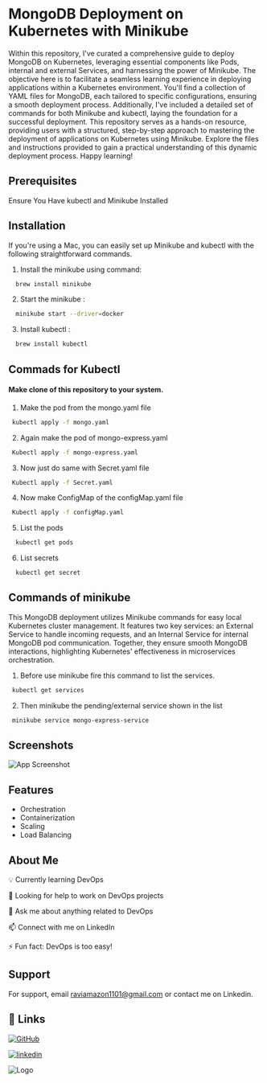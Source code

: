 
# MongoDB Deployment on Kubernetes with Minikube

Within this repository, I've curated a comprehensive guide to deploy MongoDB on Kubernetes, leveraging essential components like Pods, internal and external Services, and harnessing the power of Minikube. The objective here is to facilitate a seamless learning experience in deploying applications within a Kubernetes environment. You'll find a collection of YAML files for MongoDB, each tailored to specific configurations, ensuring a smooth deployment process. Additionally, I've included a detailed set of commands for both Minikube and kubectl, laying the foundation for a successful deployment. This repository serves as a hands-on resource, providing users with a structured, step-by-step approach to mastering the deployment of applications on Kubernetes using Minikube. Explore the files and instructions provided to gain a practical understanding of this dynamic deployment process. Happy learning!



## Prerequisites

Ensure You Have kubectl and Minikube Installed





## Installation

If you're using a Mac, you can easily set up Minikube and kubectl with the following straightforward commands.

1. Install the minikube using command:
```bash
  brew install minikube
```
    
2. Start the minikube :
```bash
  minikube start --driver=docker
```

3. Install kubectl :
```bash
  brew install kubectl 
```
## Commads for Kubectl

#### Make clone of this repository to your system. 

1. Make the pod from the mongo.yaml file
```bash
 kubectl apply -f mongo.yaml
```

2. Again make the pod of mongo-express.yaml
```bash
 Kubectl apply -f mongo-express.yaml
```
3. Now just do same with Secret.yaml file
```bash
 Kubectl apply -f Secret.yaml
```
4. Now make ConfigMap of the configMap.yaml file
```bash
 Kubectl apply -f configMap.yaml
```
5. List the pods
```bash
  kubectl get pods
```
6. List secrets
```bash
  kubectl get secret
```

## Commands of minikube

This MongoDB deployment utilizes Minikube commands for easy local Kubernetes cluster management. It features two key services: an External Service to handle incoming requests, and an Internal Service for internal MongoDB pod communication. Together, they ensure smooth MongoDB interactions, highlighting Kubernetes' effectiveness in microservices orchestration.

1. Before use minikube fire this command to list the services.
```bash
 kubectl get services
```
2. Then minikube the pending/external service shown in the list
```bash
 minikube service mongo-express-service
```

 

## Screenshots

![App Screenshot](https://jksdjhksdkhj.s3.ap-south-1.amazonaws.com/Screenshot%202023-11-09%20at%202.51.22%20PM.png?response-content-disposition=inline&X-Amz-Security-Token=IQoJb3JpZ2luX2VjEJn%2F%2F%2F%2F%2F%2F%2F%2F%2F%2FwEaCmFwLXNvdXRoLTEiSDBGAiEAlhj4FZNpKOI5XUugOtaUe2h0UTAOjDvRulLmoJ2OZ1gCIQChiIaOioaFkWPVDugI6LQM0sRWzp06I1RkUvZ%2Bt5FWmSrtAgjS%2F%2F%2F%2F%2F%2F%2F%2F%2F%2F8BEAAaDDIzMDQyMDk3OTE3MCIMmmmmnhC9A6hwNfkmKsEC13IuI2944eiYUHdCkRm9ggiYymyd1pydqgU%2B4UNwTYWliNUAucwkX4ad3N%2FBjq55UPg7keqMZVR8CG%2FnkSQYAEcLgflVu27s1Gu2KJZQuDCPFyelKbQNb53wwFXnADgtFUc9ryEruDOkuKnP4CGyGgR2ly%2FwLfhqyo8adtCp21xTc9F%2B70m8VUS2Ultbx2LitgkOWJ9pOgJnD7yzezuO4ddHnL8ImLelgk6QiMiLumfd6lrRPwNtfnS42scRLclb5jAnKQeOQ0kZ5h7WcgXn2zXjvu8K5yGOyn4Ui1JJP12sso02gQAVeQWwRKRCPVJpUzdZiVoxV%2Fek2MDu6Scv%2F4KxskOTxEchGAVXDkr7hjRb3EfWLwgP5ZNYuY4HdLb4V5W7Jz8GwQfTHMJ%2BXV40NS7HJKGYDrwA3D%2BQFKoKDCBfMMfGsqoGOrICdUupPmmze8J7y3Fpk0MO1ed%2FWgk45i587CDI1supwEOXB65vv0nmt8TzX8cqI1G8OXMmb5PkuagU6U9uY3R5Xc0KLTMH3MV%2BCidSW4KgExBJRzZz8TTG4rbJZY2oz%2B%2FiwhoV%2FEEd1X3JlAg9%2F4X3nT8AodJXQeUKWEHRap6Ea75b2f3MxqeCLeDt%2BF1sFZDUnlKbMYYko1SEPkwm6uvlFeIjORG%2FmkJsWGsJM3IfX8A5j1kXAWQLwS6SlPXG2q%2Be7LRgViI60%2BdLZ5zADzOw%2BibIPwXfA4F%2B9djmYIiGCMx7qMF%2FUSIh2ilad4Gd7ZIInfftA5YwObKOuOz1G5GEnrCbn2VTUEG%2FEGGDXC979LoNUpetfi1CKGhlTEs32V6%2Bcn2TpX%2BKNLZbo337DJ7B71rA&X-Amz-Algorithm=AWS4-HMAC-SHA256&X-Amz-Date=20231109T092216Z&X-Amz-SignedHeaders=host&X-Amz-Expires=300&X-Amz-Credential=ASIATLJRJDXRBYT4VH4Y%2F20231109%2Fap-south-1%2Fs3%2Faws4_request&X-Amz-Signature=8078b75d64cba2999b18d5f5238082caebf219bc5742a06cbe57a5b9b990ae43)


## Features 

- Orchestration
- Containerization 
- Scaling
- Load Balancing


## About Me

💡 Currently learning DevOps

🤝 Looking for help to work on DevOps projects

💬 Ask me about anything related to DevOps

📫 Connect with me on LinkedIn

⚡️ Fun fact: DevOps is too easy!

## Support

For support, email raviamazon1101@gmail.com or contact me on Linkedin.


## 🔗 Links
[![GitHub](https://img.shields.io/badge/my_portfolio-000?style=for-the-badge&logo=ko-fi&logoColor=white)](https://github.com/RaviChandra001)

[![linkedin](https://img.shields.io/badge/linkedin-0A66C2?style=for-the-badge&logo=linkedin&logoColor=white)](https://www.linkedin.com/)



![Logo](https://jksdjhksdkhj.s3.ap-south-1.amazonaws.com/Kubernetes-Logo.jpg?response-content-disposition=inline&X-Amz-Security-Token=IQoJb3JpZ2luX2VjEJn%2F%2F%2F%2F%2F%2F%2F%2F%2F%2FwEaCmFwLXNvdXRoLTEiSDBGAiEAlhj4FZNpKOI5XUugOtaUe2h0UTAOjDvRulLmoJ2OZ1gCIQChiIaOioaFkWPVDugI6LQM0sRWzp06I1RkUvZ%2Bt5FWmSrtAgjS%2F%2F%2F%2F%2F%2F%2F%2F%2F%2F8BEAAaDDIzMDQyMDk3OTE3MCIMmmmmnhC9A6hwNfkmKsEC13IuI2944eiYUHdCkRm9ggiYymyd1pydqgU%2B4UNwTYWliNUAucwkX4ad3N%2FBjq55UPg7keqMZVR8CG%2FnkSQYAEcLgflVu27s1Gu2KJZQuDCPFyelKbQNb53wwFXnADgtFUc9ryEruDOkuKnP4CGyGgR2ly%2FwLfhqyo8adtCp21xTc9F%2B70m8VUS2Ultbx2LitgkOWJ9pOgJnD7yzezuO4ddHnL8ImLelgk6QiMiLumfd6lrRPwNtfnS42scRLclb5jAnKQeOQ0kZ5h7WcgXn2zXjvu8K5yGOyn4Ui1JJP12sso02gQAVeQWwRKRCPVJpUzdZiVoxV%2Fek2MDu6Scv%2F4KxskOTxEchGAVXDkr7hjRb3EfWLwgP5ZNYuY4HdLb4V5W7Jz8GwQfTHMJ%2BXV40NS7HJKGYDrwA3D%2BQFKoKDCBfMMfGsqoGOrICdUupPmmze8J7y3Fpk0MO1ed%2FWgk45i587CDI1supwEOXB65vv0nmt8TzX8cqI1G8OXMmb5PkuagU6U9uY3R5Xc0KLTMH3MV%2BCidSW4KgExBJRzZz8TTG4rbJZY2oz%2B%2FiwhoV%2FEEd1X3JlAg9%2F4X3nT8AodJXQeUKWEHRap6Ea75b2f3MxqeCLeDt%2BF1sFZDUnlKbMYYko1SEPkwm6uvlFeIjORG%2FmkJsWGsJM3IfX8A5j1kXAWQLwS6SlPXG2q%2Be7LRgViI60%2BdLZ5zADzOw%2BibIPwXfA4F%2B9djmYIiGCMx7qMF%2FUSIh2ilad4Gd7ZIInfftA5YwObKOuOz1G5GEnrCbn2VTUEG%2FEGGDXC979LoNUpetfi1CKGhlTEs32V6%2Bcn2TpX%2BKNLZbo337DJ7B71rA&X-Amz-Algorithm=AWS4-HMAC-SHA256&X-Amz-Date=20231109T092006Z&X-Amz-SignedHeaders=host&X-Amz-Expires=299&X-Amz-Credential=ASIATLJRJDXRBYT4VH4Y%2F20231109%2Fap-south-1%2Fs3%2Faws4_request&X-Amz-Signature=c8814ad5dd0000dc4f6d83e0619c7fe7636dd6fd12cf6408992d212f76bd0474)

